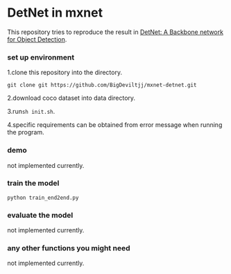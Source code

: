 # DetNet in mxnet

This repository tries to reproduce the result in [DetNet: A Backbone network for Object Detection](https://arxiv.org/pdf/1804.06215.pdf).

### set up environment

1.clone this repository into the directory.
```
git clone git https://github.com/BigDeviltjj/mxnet-detnet.git
```

2.download coco dataset into data directory.

3.run`sh init.sh`.

4.specific requirements can be obtained from error message when running the program.

### demo

not implemented currently.

### train the model

```
python train_end2end.py
```

### evaluate the model

not implemented currently.

### any other functions you might need

not implemented currently.
